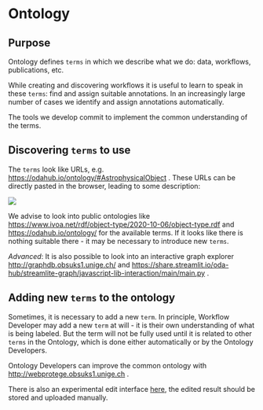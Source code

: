 # Ontology

## Purpose

Ontology defines `terms` in which we describe what we do: data, workflows, publications, etc. 

While creating and discovering workflows it is useful to learn to speak in these `terms`: find and assign suitable annotations.
In an increasingly large number of cases we identify and assign annotations automatically.

The tools we develop commit to implement the common understanding of the terms.

## Discovering `terms` to use 

The `terms` look like URLs, e.g. https://odahub.io/ontology/#AstrophysicalObject . These URLs can be directly pasted in the browser, leading to some description:

![](../ontology-doc.png)


We advise to look into public ontologies like https://www.ivoa.net/rdf/object-type/2020-10-06/object-type.rdf and https://odahub.io/ontology/ for the available terms. If it looks like there is nothing suitable there - it may be necessary to introduce new `terms`.

*Advanced*: It is also possible to look into an interactive graph explorer http://graphdb.obsuks1.unige.ch/ and https://share.streamlit.io/oda-hub/streamlite-graph/javascript-lib-interaction/main/main.py .

## Adding new `terms` to the ontology

Sometimes, it is necessary to add a new `term`. In principle, Workflow Developer may add a new `term` at will - it is their own understanding of what is being labeled. But the term will not be fully used until it is related to other `terms` in the Ontology, which is done either automatically or by the Ontology Developers.

Ontology Developers can improve the common ontology with http://webprotege.obsuks1.unige.ch .

There is also an experimental edit interface [here](https://odahub.io/ontology/webvowl/index.html#opts=cd=130;dd=10;editorMode=true;filter_disjoint=false;mode_multiColor=true;mode_pnp=true;), the edited result should be stored and uploaded manually.


